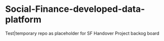 # Social-Finance-developed-data-platform
Test|temporary repo as placeholder for SF Handover Project backog board
